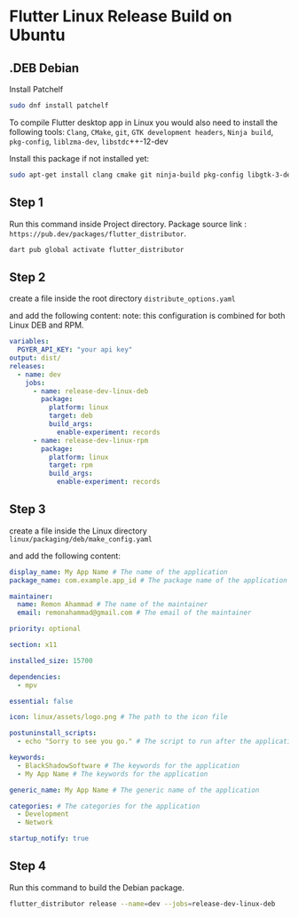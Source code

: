 # Flutter Linux Release Build on Ubuntu

## .DEB Debian

Install Patchelf

```bash
sudo dnf install patchelf 
```

To compile Flutter desktop app in Linux you would also need to install the following tools:
`Clang`, `CMake`, `git`, `GTK development headers`, `Ninja build`, `pkg-config`, `liblzma-dev`, `libstdc`++-12-dev

Install this package if not installed yet:

```bash
sudo apt-get install clang cmake git ninja-build pkg-config libgtk-3-dev liblzma-dev libstdc++-12-dev
```

## Step 1

Run this command inside Project directory. Package source link : `https://pub.dev/packages/flutter_distributor`.

```bash
dart pub global activate flutter_distributor
```

## Step 2

create a file inside the root directory `distribute_options.yaml`

and add the following content:
note: this configuration is combined for both Linux DEB and RPM.

```yaml
variables:
  PGYER_API_KEY: "your api key"
output: dist/
releases:
  - name: dev
    jobs:
      - name: release-dev-linux-deb
        package:
          platform: linux
          target: deb
          build_args:
            enable-experiment: records
      - name: release-dev-linux-rpm
        package:
          platform: linux
          target: rpm
          build_args:
            enable-experiment: records
```

## Step 3

create a file inside the Linux directory `linux/packaging/deb/make_config.yaml`

and add the following content:

```yaml
display_name: My App Name # The name of the application
package_name: com.example.app_id # The package name of the application

maintainer:
  name: Remon Ahammad # The name of the maintainer
  email: remonahammad@gmail.com # The email of the maintainer

priority: optional

section: x11

installed_size: 15700

dependencies:
  - mpv

essential: false

icon: linux/assets/logo.png # The path to the icon file

postuninstall_scripts:
  - echo "Sorry to see you go." # The script to run after the application is uninstalled

keywords:
  - BlackShadowSoftware # The keywords for the application
  - My App Name # The keywords for the application

generic_name: My App Name # The generic name of the application

categories: # The categories for the application
  - Development
  - Network

startup_notify: true
```

## Step 4

Run this command to build the Debian package.

```bash
flutter_distributor release --name=dev --jobs=release-dev-linux-deb
```
